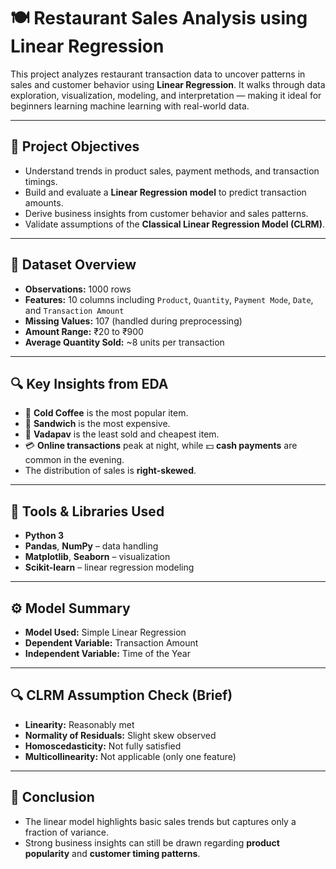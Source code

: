 # 🍽️ Restaurant Sales Analysis using Linear Regression

This project analyzes restaurant transaction data to uncover patterns in sales and customer behavior using **Linear Regression**. It walks through data exploration, visualization, modeling, and interpretation — making it ideal for beginners learning machine learning with real-world data.

---

## 🎯 Project Objectives

- Understand trends in product sales, payment methods, and transaction timings.
- Build and evaluate a **Linear Regression model** to predict transaction amounts.
- Derive business insights from customer behavior and sales patterns.
- Validate assumptions of the **Classical Linear Regression Model (CLRM)**.

---

## 📄 Dataset Overview

- **Observations:** 1000 rows  
- **Features:** 10 columns including `Product`, `Quantity`, `Payment Mode`, `Date`, and `Transaction Amount`
- **Missing Values:** 107 (handled during preprocessing)
- **Amount Range:** ₹20 to ₹900  
- **Average Quantity Sold:** ~8 units per transaction

---

## 🔍 Key Insights from EDA

- 🧊 **Cold Coffee** is the most popular item.  
- 🥪 **Sandwich** is the most expensive.  
- 🥙 **Vadapav** is the least sold and cheapest item.  
- 💳 **Online transactions** peak at night, while 💵 **cash payments** are common in the evening.  
- The distribution of sales is **right-skewed**.

---

## 🧰 Tools & Libraries Used

- **Python 3**  
- **Pandas**, **NumPy** – data handling  
- **Matplotlib**, **Seaborn** – visualization  
- **Scikit-learn** – linear regression modeling

---

## ⚙️ Model Summary

- **Model Used:** Simple Linear Regression  
- **Dependent Variable:** Transaction Amount  
- **Independent Variable:** Time of the Year

---

## 🔍 CLRM Assumption Check (Brief)

- **Linearity:** Reasonably met  
- **Normality of Residuals:** Slight skew observed  
- **Homoscedasticity:** Not fully satisfied  
- **Multicollinearity:** Not applicable (only one feature)

---

## 📌 Conclusion

- The linear model highlights basic sales trends but captures only a fraction of variance.
- Strong business insights can still be drawn regarding **product popularity** and **customer timing patterns**.


